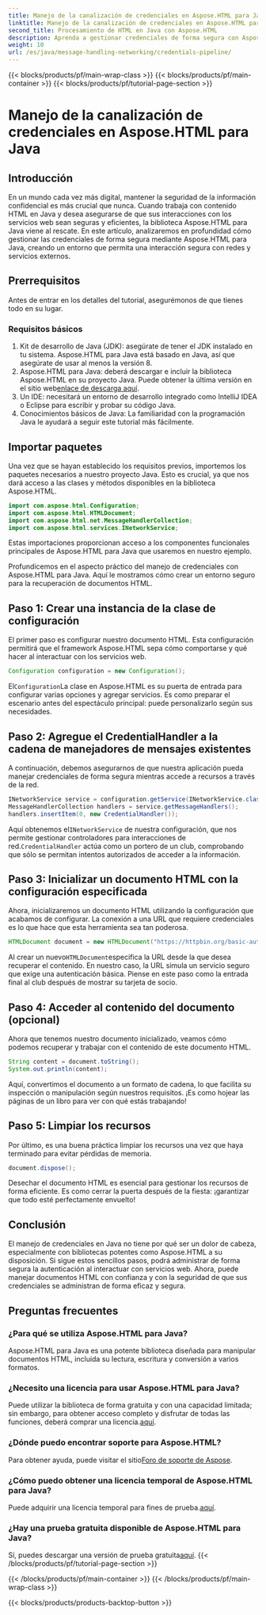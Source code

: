 ```yaml
---
title: Manejo de la canalización de credenciales en Aspose.HTML para Java
linktitle: Manejo de la canalización de credenciales en Aspose.HTML para Java
second_title: Procesamiento de HTML en Java con Aspose.HTML
description: Aprenda a gestionar credenciales de forma segura con Aspose.HTML para Java en esta guía paso a paso. Explore consejos esenciales y prácticas recomendadas.
weight: 10
url: /es/java/message-handling-networking/credentials-pipeline/
---
```


{{< blocks/products/pf/main-wrap-class >}}
{{< blocks/products/pf/main-container >}}
{{< blocks/products/pf/tutorial-page-section >}}

# Manejo de la canalización de credenciales en Aspose.HTML para Java

## Introducción
En un mundo cada vez más digital, mantener la seguridad de la información confidencial es más crucial que nunca. Cuando trabaja con contenido HTML en Java y desea asegurarse de que sus interacciones con los servicios web sean seguras y eficientes, la biblioteca Aspose.HTML para Java viene al rescate. En este artículo, analizaremos en profundidad cómo gestionar las credenciales de forma segura mediante Aspose.HTML para Java, creando un entorno que permita una interacción segura con redes y servicios externos.
## Prerrequisitos
Antes de entrar en los detalles del tutorial, asegurémonos de que tienes todo en su lugar. 
### Requisitos básicos
1. Kit de desarrollo de Java (JDK): asegúrate de tener el JDK instalado en tu sistema. Aspose.HTML para Java está basado en Java, así que asegúrate de usar al menos la versión 8.
2.  Aspose.HTML para Java: deberá descargar e incluir la biblioteca Aspose.HTML en su proyecto Java. Puede obtener la última versión en el sitio web[enlace de descarga aquí](https://releases.aspose.com/html/java/).
3. Un IDE: necesitará un entorno de desarrollo integrado como IntelliJ IDEA o Eclipse para escribir y probar su código Java.
4. Conocimientos básicos de Java: La familiaridad con la programación Java le ayudará a seguir este tutorial más fácilmente.
## Importar paquetes
Una vez que se hayan establecido los requisitos previos, importemos los paquetes necesarios a nuestro proyecto Java. Esto es crucial, ya que nos dará acceso a las clases y métodos disponibles en la biblioteca Aspose.HTML.
```java
import com.aspose.html.Configuration;
import com.aspose.html.HTMLDocument;
import com.aspose.html.net.MessageHandlerCollection;
import com.aspose.html.services.INetworkService;
```
Estas importaciones proporcionan acceso a los componentes funcionales principales de Aspose.HTML para Java que usaremos en nuestro ejemplo.

Profundicemos en el aspecto práctico del manejo de credenciales con Aspose.HTML para Java. Aquí le mostramos cómo crear un entorno seguro para la recuperación de documentos HTML.
## Paso 1: Crear una instancia de la clase de configuración
El primer paso es configurar nuestro documento HTML. Esta configuración permitirá que el framework Aspose.HTML sepa cómo comportarse y qué hacer al interactuar con los servicios web.
```java
Configuration configuration = new Configuration();
```
 El`Configuration`La clase en Aspose.HTML es su puerta de entrada para configurar varias opciones y agregar servicios. Es como preparar el escenario antes del espectáculo principal: puede personalizarlo según sus necesidades.
## Paso 2: Agregue el CredentialHandler a la cadena de manejadores de mensajes existentes
A continuación, debemos asegurarnos de que nuestra aplicación pueda manejar credenciales de forma segura mientras accede a recursos a través de la red.
```java
INetworkService service = configuration.getService(INetworkService.class);
MessageHandlerCollection handlers = service.getMessageHandlers();
handlers.insertItem(0, new CredentialHandler());
```
 Aquí obtenemos el`INetworkService` de nuestra configuración, que nos permite gestionar controladores para interacciones de red.`CredentialHandler` actúa como un portero de un club, comprobando que sólo se permitan intentos autorizados de acceder a la información.
## Paso 3: Inicializar un documento HTML con la configuración especificada
Ahora, inicializaremos un documento HTML utilizando la configuración que acabamos de configurar. La conexión a una URL que requiere credenciales es lo que hace que esta herramienta sea tan poderosa.
```java
HTMLDocument document = new HTMLDocument("https://httpbin.org/basic-auth/username/securelystoredpassword", configuración);
```
 Al crear un nuevo`HTMLDocument`especifica la URL desde la que desea recuperar el contenido. En nuestro caso, la URL simula un servicio seguro que exige una autenticación básica. Piense en este paso como la entrada final al club después de mostrar su tarjeta de socio.
## Paso 4: Acceder al contenido del documento (opcional)
Ahora que tenemos nuestro documento inicializado, veamos cómo podemos recuperar y trabajar con el contenido de este documento HTML.
```java
String content = document.toString();
System.out.println(content);
```
Aquí, convertimos el documento a un formato de cadena, lo que facilita su inspección o manipulación según nuestros requisitos. ¡Es como hojear las páginas de un libro para ver con qué estás trabajando!
## Paso 5: Limpiar los recursos
Por último, es una buena práctica limpiar los recursos una vez que haya terminado para evitar pérdidas de memoria.
```java
document.dispose();
```
Desechar el documento HTML es esencial para gestionar los recursos de forma eficiente. Es como cerrar la puerta después de la fiesta: ¡garantizar que todo esté perfectamente envuelto!
## Conclusión
El manejo de credenciales en Java no tiene por qué ser un dolor de cabeza, especialmente con bibliotecas potentes como Aspose.HTML a su disposición. Si sigue estos sencillos pasos, podrá administrar de forma segura la autenticación al interactuar con servicios web. Ahora, puede manejar documentos HTML con confianza y con la seguridad de que sus credenciales se administran de forma eficaz y segura.

## Preguntas frecuentes
### ¿Para qué se utiliza Aspose.HTML para Java?
Aspose.HTML para Java es una potente biblioteca diseñada para manipular documentos HTML, incluida su lectura, escritura y conversión a varios formatos.
### ¿Necesito una licencia para usar Aspose.HTML para Java?
 Puede utilizar la biblioteca de forma gratuita y con una capacidad limitada; sin embargo, para obtener acceso completo y disfrutar de todas las funciones, deberá comprar una licencia.[aquí](https://purchase.aspose.com/buy).
### ¿Dónde puedo encontrar soporte para Aspose.HTML?
 Para obtener ayuda, puede visitar el sitio[Foro de soporte de Aspose](https://forum.aspose.com/c/html/29).
### ¿Cómo puedo obtener una licencia temporal de Aspose.HTML para Java?
 Puede adquirir una licencia temporal para fines de prueba.[aquí](https://purchase.aspose.com/temporary-license/).
### ¿Hay una prueba gratuita disponible de Aspose.HTML para Java?
 Sí, puedes descargar una versión de prueba gratuita[aquí](https://releases.aspose.com/).
{{< /blocks/products/pf/tutorial-page-section >}}

{{< /blocks/products/pf/main-container >}}
{{< /blocks/products/pf/main-wrap-class >}}

{{< blocks/products/products-backtop-button >}}
